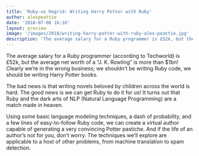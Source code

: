 ```yaml
---
title: 'Ruby-us Hagrid: Writing Harry Potter with Ruby'
author: alexpeattie
date: '2018-07-06 16:10'
layout: preview
image: '/images/2018/writing-harry-potter-with-ruby-alex-peattie.jpg'
description: 'The average salary for a Ruby programmer is £52k, but the average net worth of a “J. K. Rowling” is more than $1bn! We shouldn’t be writing Ruby code, we should be writing Harry Potter books.'
---
```


The average salary for a Ruby programmer (according to Techworld) is £52k, but the average net worth of a “J. K. Rowling” is more than $1bn! Clearly we’re in the wrong business; we shouldn’t be writing Ruby code, we should be writing Harry Potter books.

The bad news is that writing novels beloved by children across the world is hard. The good news is we can get Ruby to do it for us! It turns out that Ruby and the dark arts of NLP (Natural Language Programming) are a match made in heaven.

Using some basic language modeling techniques, a dash of probability, and a few lines of easy-to-follow Ruby code, we can create a virtual author capable of generating a very convincing Potter pastiche. And if the life of an author’s not for you, don’t worry. The techniques we’ll explore are applicable to a host of other problems, from machine translation to spam detection.
